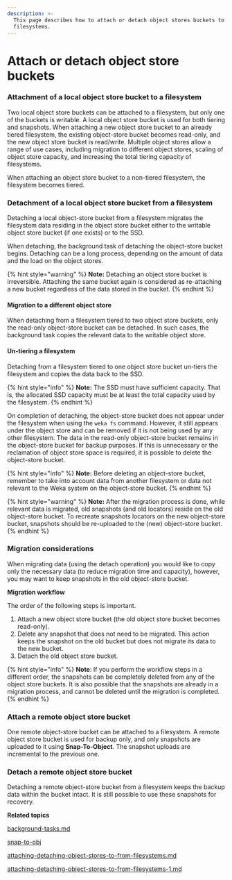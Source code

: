 ```yaml
---
description: >-
  This page describes how to attach or detach object stores buckets to or from
  filesystems.
---
```


# Attach or detach object store buckets

### Attachment of a local object store bucket to a filesystem

Two local object store buckets can be attached to a filesystem, but only one of the buckets is writable. A local object store bucket is used for both tiering and snapshots. When attaching a new object store bucket to an already tiered filesystem, the existing object-store bucket becomes read-only, and the new object store bucket is read/write. Multiple object stores allow a range of use cases, including migration to different object stores, scaling of object store capacity, and increasing the total tiering capacity of filesystems.

When attaching an object store bucket to a non-tiered filesystem, the filesystem becomes tiered.

### Detachment of a local object store bucket from a filesystem

Detaching a local object-store bucket from a filesystem migrates the filesystem data residing in the object store bucket either to the writable object store bucket (if one exists) or to the SSD.

When detaching, the background task of detaching the object-store bucket begins. Detaching can be a long process, depending on the amount of data and the load on the object stores.

{% hint style="warning" %}
**Note:** Detaching an object store bucket is irreversible. Attaching the same bucket again is considered as re-attaching a new bucket regardless of the data stored in the bucket.
{% endhint %}

#### Migration to a different object store

When detaching from a filesystem tiered to two object store buckets, only the read-only object-store bucket can be detached. In such cases, the background task copies the relevant data to the writable object store.

#### Un-tiering a filesystem

Detaching from a filesystem tiered to one object store bucket un-tiers the filesystem and copies the data back to the SSD.

{% hint style="info" %}
**Note:** The SSD must have sufficient capacity. That is, the allocated SSD capacity must be at least the total capacity used by the filesystem.
{% endhint %}

On completion of detaching, the object-store bucket does not appear under the filesystem when using the `weka fs` command. However, it still appears under the object store and can be removed if it is not being used by any other filesystem. The data in the read-only object-store bucket remains in the object-store bucket for backup purposes. If this is unnecessary or the reclamation of object store space is required, it is possible to delete the object-store bucket.

{% hint style="info" %}
**Note:** Before deleting an object-store bucket, remember to take into account data from another filesystem or data not relevant to the Weka system on the object-store bucket.
{% endhint %}

{% hint style="warning" %}
**Note:** After the migration process is done, while relevant data is migrated, old snapshots (and old locators) reside on the old object-store bucket. To recreate snapshots locators on the new object-store bucket, snapshots should be re-uploaded to the (new) object-store bucket.
{% endhint %}

### Migration considerations

When migrating data (using the detach operation) you would like to copy only the necessary data (to reduce migration time and capacity), however, you may want to keep snapshots in the old object-store bucket.

**Migration workflow**

The order of the following steps is important.&#x20;

1. Attach a new object store bucket (the old object store bucket becomes read-only).
2. Delete any snapshot that does not need to be migrated. This action keeps the snapshot on the old bucket but does not migrate its data to the new bucket.
3. Detach the old object store bucket.

{% hint style="info" %}
**Note**: If you perform the workflow steps in a different order, the snapshots can be completely deleted from any of the object store buckets. It is also possible that the snapshots are already in a migration process, and cannot be deleted until the migration is completed.
{% endhint %}

### Attach a remote object store bucket

One remote object-store bucket can be attached to a filesystem.  A remote object store bucket is used for backup only, and only snapshots are uploaded to it using **Snap-To-Object**. The snapshot uploads are incremental to the previous one.&#x20;

### Detach a remote object store bucket

Detaching a remote object-store bucket from a filesystem keeps the backup data within the bucket intact. It is still possible to use these snapshots for recovery.



**Related topics**

[background-tasks.md](../../usage/background-tasks.md "mention")

[snap-to-obj](../snap-to-obj/ "mention")

[attaching-detaching-object-stores-to-from-filesystems.md](attaching-detaching-object-stores-to-from-filesystems.md "mention")

[attaching-detaching-object-stores-to-from-filesystems-1.md](attaching-detaching-object-stores-to-from-filesystems-1.md "mention")
